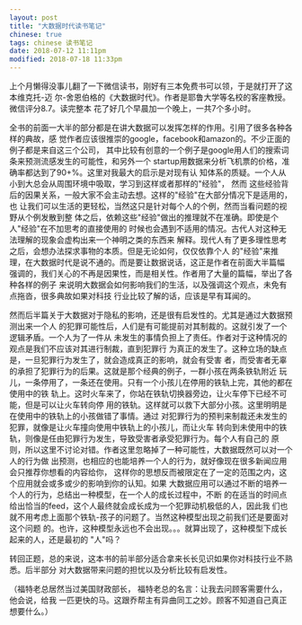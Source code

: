 ```yaml
---
layout: post
title: "大数据时代读书笔记"
chinese: true
tags: chinese 读书笔记
date: 2018-07-12 11:11pm
modified: 2018-07-18 11:33pm
---
```


上个月懒得没事儿翻了一下微信读书，刚好有三本免费书可以领，于是就打开了这本维克托-迈
尔-舍恩伯格的《大数据时代》。作者是耶鲁大学等名校的客座教授。微信评分8.7。读完整本
花了好几个早晨加一个晚上，一共7个多小时。

全书的前面一大半的部分都是在讲大数据可以发挥怎样的作用。引用了很多各种各样的典故，感
觉作者应该很推崇的google，facebook和amazon的。不少正面的例子都是来自这三个公司，
其中比较有创意的一个例子是google用人们的搜索词条来预测流感发生的可能性，和另外一个
startup用数据来分析飞机票的价格，准确率都达到了90+%。这里对我最大的启示是对现有认
知体系的质疑。一个人从小到大总会从周围环境中吸取，学习到这样或者那样的"经验"， 然而
这些经验背后的因果关系，一般大家不会主动去想。这样的"经验"在大部分情况下是适用的，也
让我们可以生活的更轻松，当然这只是针对每个人的个例，然而当看问题的视野从个例发散到整
体之后，依赖这些"经验"做出的推理就不在准确。即使是个人"经验"在不加思考的直接使用的
时候也会遇到不适用的情况。古代人对这种无法理解的现象会虚构出来一个神明之类的东西来
解释。现代人有了更多理性思考之后，会想办法探求事物的本质。但是无论如何，仅仅依靠个人
的"经验"来推理，在大数据时代是说不通的。而是要让数据说话，这正是作者在前面大半篇幅
强调的，我们关心的不再是因果性，而是相关性。作者用了大量的篇幅，举出了各种各样的例子
来说明大数据会如何影响我们的生活，以及强调这个观点，未免有点拖沓，很多典故如果对科技
行业比较了解的话，应该是早有耳闻的。

然而后半篇关于大数据对于隐私的影响，还是很有启发性的。尤其是通过大数据预测出来一个人
的犯罪可能性后，人们是有可能提前对其制裁的。这就引发了一个逻辑矛盾。一个人为了一件从
未发生的事情负担上了责任。作者对于这种情况的观点是我们不应该对其进行制裁，直到犯罪行
为真正的发生了。这种立场的缺点是，一旦犯罪行为发生了，就会造成真正的影响，就会有受害
者，而受害者无辜的承担了犯罪行为的后果。这就是那个经典的例子，一群小孩在两条铁轨附近
玩儿，一条停用了，一条还在使用。只有一个小孩儿在停用的铁轨上完，其他的都在使用中的铁
轨上。这时火车来了，你站在铁轨切换器旁边，让火车停下已经不可能，但是可以让火车转向停
用的铁轨。这样就可以救下大部分小孩。这里明明是在使用中的铁轨上的小孩做错了事情。通过
对犯罪行为的预判来制裁还未发生的犯罪，就像是让火车撞向使用中铁轨上的小孩儿，而让火车
转向到未使用中的铁轨，则像是任由犯罪行为发生，导致受害者承受犯罪行为。每个人有自己的
原则，所以这里不讨论对错。作者这里忽略掉了一种可能性，大数据既然可以对一个人的行为做
出预测，也相应的也能培养一个人的行为，就好像现在很多新闻应用会只推荐你想看的内容给你，
这样你的思想反而被限定在了一定的范围之内，这个应用就会或多或少的影响到你的认知。如果
大数据应用可以通过不断的培养一个人的行为，总结出一种模型，在一个人的成长过程中，不断
的在适当的时间点给出恰当的feed，这个人最终就会成长成为一个犯罪动机极低的人，因此我
们也就不用考虑上面那个铁轨-孩子的问题了。当然这种模型出现之前我们还是要面对这个问题
的。也许，这种模型永远也不会出现。。。就算出现了，这种模型下成长起来的人，还是最初的
"人"吗？

转回正题，总的来说，这本书的前半部分适合拿来长长见识如果你对科技行业不熟悉。后半部分
对大数据带来问题的担忧以及分析比较有启发性。

（福特老总居然当过美国财政部长， 福特老总的名言：让我去问顾客需要什么，他会说，给我
一匹更快的马。这跟乔帮主有异曲同工之妙。顾客不知道自己真正想要什么。）
